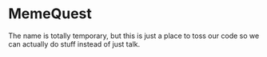 # MemeQuest
The name is totally temporary, but this is just a place to toss our code so we can actually do stuff instead of just talk.
